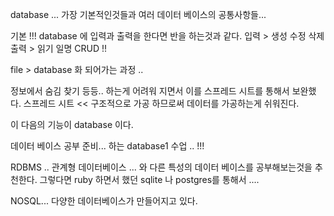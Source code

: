 database ... 
가장 기본적인것들과 여러 데이터 베이스의 공통사항들... 

기본 !!! 
database 에 입력과 출력을 한다면 반을 하는것과 같다. 
입력 > 생성 수정 삭제 
출력 > 읽기 
일명 CRUD !! 

file > database 화 되어가는 과정 .. 

정보에서 숨김 찾기 등등.. 하는게 어려워 지면서 이를 스프레드 시트를 통해서 보완했다. 
스프레드 시트 << 구조적으로 가공 하므로써 데이터를 가공하는게 쉬워진다. 

이 다음의 기능이 database 이다. 

데이터 베이스 공부 준비... 하는 database1 수업 .. !!! 

RDBMS .. 관계형 데이터베이스 ... 와 다른 특성의 데이터 베이스를 공부해보는것을 추천한다. 
그렇다면 ruby 하면서 했던 sqlite 나 postgres를 통해서 .... 

NOSQL...  다양한 데이터베이스가 만들어지고 있다. 